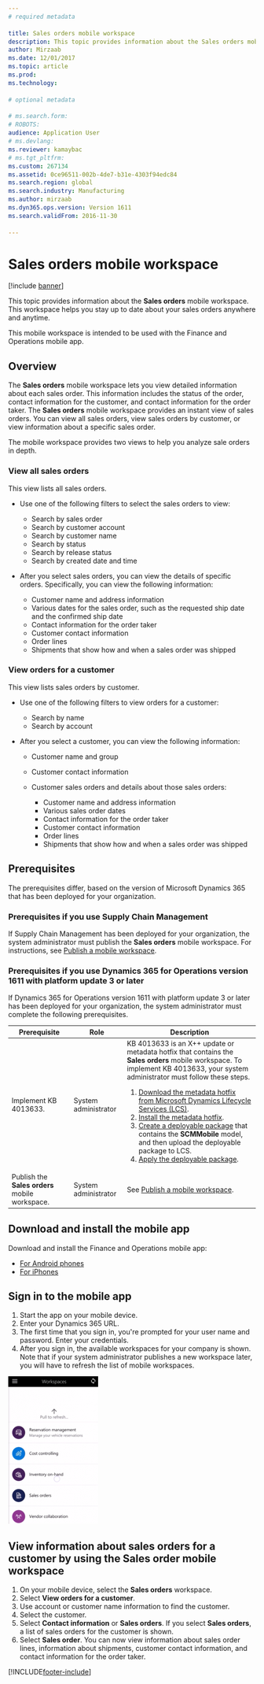 ```yaml
---
# required metadata

title: Sales orders mobile workspace
description: This topic provides information about the Sales orders mobile workspace. This workspace helps you stay up to date about your sales orders anywhere and anytime. 
author: Mirzaab
ms.date: 12/01/2017
ms.topic: article
ms.prod: 
ms.technology: 

# optional metadata

# ms.search.form: 
# ROBOTS: 
audience: Application User
# ms.devlang: 
ms.reviewer: kamaybac
# ms.tgt_pltfrm: 
ms.custom: 267134
ms.assetid: 0ce96511-002b-4de7-b31e-4303f94edc84
ms.search.region: global
ms.search.industry: Manufacturing
ms.author: mirzaab
ms.dyn365.ops.version: Version 1611
ms.search.validFrom: 2016-11-30

---
```


# Sales orders mobile workspace

[!include [banner](../includes/banner.md)]

This topic provides information about the **Sales orders** mobile workspace. This workspace helps you stay up to date about your sales orders anywhere and anytime. 

This mobile workspace is intended to be used with the Finance and Operations mobile app.

## Overview
The **Sales orders** mobile workspace lets you view detailed information about each sales order. This information includes the status of the order, contact information for the customer, and contact information for the order taker. The **Sales orders** mobile workspace provides an instant view of sales orders. You can view all sales orders, view sales orders by customer, or view information about a specific sales order. 

The mobile workspace provides two views to help you analyze sale orders in depth.

### View all sales orders
This view lists all sales orders.

-   Use one of the following filters to select the sales orders to view:

    -   Search by sales order
    -   Search by customer account
    -   Search by customer name
    -   Search by status
    -   Search by release status
    -   Search by created date and time
    
-   After you select sales orders, you can view the details of specific orders. Specifically, you can view the following information:

    -   Customer name and address information
    -   Various dates for the sales order, such as the requested ship date and the confirmed ship date
    -   Contact information for the order taker
    -   Customer contact information
    -   Order lines
    -   Shipments that show how and when a sales order was shipped

### View orders for a customer
This view lists sales orders by customer.

-   Use one of the following filters to view orders for a customer:

    -   Search by name
    -   Search by account

-   After you select a customer, you can view the following information:

    -   Customer name and group
    -   Customer contact information
    -   Customer sales orders and details about those sales orders:
    
        -   Customer name and address information
        -   Various sales order dates
        -   Contact information for the order taker
        -   Customer contact information
        -   Order lines
        -   Shipments that show how and when a sales order was shipped

## Prerequisites
The prerequisites differ, based on the version of Microsoft Dynamics 365 that has been deployed for your organization.

### Prerequisites if you use Supply Chain Management 
If Supply Chain Management has been deployed for your organization, the system administrator must publish the **Sales orders** mobile workspace. For instructions, see [Publish a mobile workspace](../../fin-ops-core/dev-itpro/mobile-apps/publish-mobile-workspace.md).

### Prerequisites if you use Dynamics 365 for Operations version 1611 with platform update 3 or later
If Dynamics 365 for Operations version 1611 with platform update 3 or later has been deployed for your organization, the system administrator must complete the following prerequisites. 

<table>
<thead>
<tr class="header">
<th>Prerequisite</th>
<th>Role</th>
<th>Description</th>
</tr>
</thead>
<tbody>
<tr class="odd">
<td>Implement KB 4013633.</td>
<td>System administrator</td>

<td>KB 4013633 is an X++ update or metadata hotfix that contains the <strong>Sales orders</strong> mobile workspace. To implement KB 4013633, your system administrator must follow these steps.
<ol>
<li><a href="/dynamics365/fin-ops-core/dev-itpro/migration-upgrade/download-hotfix-lcs">Download the metadata hotfix from Microsoft Dynamics Lifecycle Services (LCS)</a>.</li>
<li><a href="/dynamics365/fin-ops-core/dev-itpro/migration-upgrade/install-metadata-hotfix-package">Install the metadata hotfix</a>.</li>
<li><a href="/dynamics365/fin-ops-core/dev-itpro/deployment/create-apply-deployable-package">Create a deployable package</a> that contains the <strong>SCMMobile</strong> model, and then upload the deployable package to LCS.</li>
<li><a href="/dynamics365/fin-ops-core/dev-itpro/deployment/apply-deployable-package-system">Apply the deployable package</a>.</li>

</ol></td>
</tr>
<tr class="even">
<td>Publish the <strong>Sales orders</strong> mobile workspace.</td>
<td>System administrator</td>
<td>See <a href="/dynamics365/fin-ops-core/dev-itpro/mobile-apps/publish-mobile-workspace">Publish a mobile workspace</a>.</td>
</tr>
</tbody>
</table>

## Download and install the mobile app
Download and install the Finance and Operations mobile app:

-   [For Android phones](https://go.microsoft.com/fwlink/?linkid=850662)
-   [For iPhones](https://go.microsoft.com/fwlink/?linkid=850663)

## Sign in to the mobile app

1.  Start the app on your mobile device.
2.  Enter your Dynamics 365 URL.
3.  The first time that you sign in, you're prompted for your user name and password. Enter your credentials.
4.  After you sign in, the available workspaces for your company is shown. Note that if your system administrator publishes a new workspace later, you will have to refresh the list of mobile workspaces.

[![Pull to refresh](./media/pull-to-refresh-list-of-workspaces-183x300.png)](./media/pull-to-refresh-list-of-workspaces.png)

## View information about sales orders for a customer by using the Sales order mobile workspace

1.  On your mobile device, select the **Sales orders** workspace.
2.  Select **View orders for a customer**.
3.  Use account or customer name information to find the customer.
4.  Select the customer.
5.  Select **Contact information** or **Sales orders**. If you select **Sales orders**, a list of sales orders for the customer is shown.
6.  Select **Sales order**. You can now view information about sales order lines, information about shipments, customer contact information, and contact information for the order taker.


[!INCLUDE[footer-include](../../includes/footer-banner.md)]